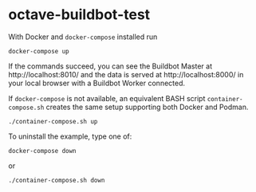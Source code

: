 # octave-buildbot-test

With Docker and `docker-compose` installed run

    docker-compose up

If the commands succeed, you can see the Buildbot Master at
http://localhost:8010/ and the data is served at http://localhost:8000/
in your local browser with a Buildbot Worker connected.

If `docker-compose` is not available, an equivalent BASH script
`container-compose.sh` creates the same setup supporting both Docker
and Podman.

    ./container-compose.sh up

To uninstall the example, type one of:

    docker-compose down

or

    ./container-compose.sh down
